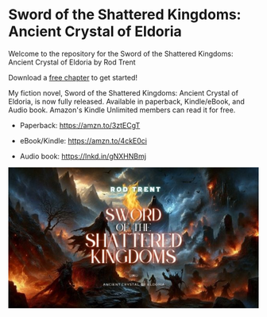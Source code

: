 # Sword of the Shattered Kingdoms: Ancient Crystal of Eldoria

Welcome to the repository for the Sword of the Shattered Kingdoms: Ancient Crystal of Eldoria by Rod Trent

Download a <a href="https://github.com/rod-trent/SSK/blob/main/Free_Chapter/Sword%20of%20the%20Shattered%20Kingdoms-FreeChapter10.pdf" target="_blank">free chapter</a> to get started!

My fiction novel, Sword of the Shattered Kingdoms: Ancient Crystal of Eldoria, is now fully released. Available in paperback, Kindle/eBook, and Audio book. Amazon's Kindle Unlimited members can read it for free.

* Paperback: https://amzn.to/3ztECgT 

* eBook/Kindle: https://amzn.to/4ckE0ci 

* Audio book: https://lnkd.in/gNXHNBmj 

<p align="center"><img src="https://github.com/rod-trent/SSK/blob/main/Images/GitHub2.jpg"></center></p>
